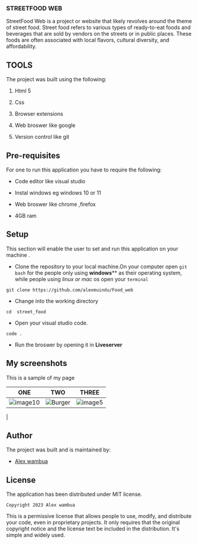 ### STREETFOOD WEB
StreetFood Web is a project or website that likely revolves around the theme of street food. Street food refers to various types of ready-to-eat foods and beverages that are sold by vendors on the streets or in public places. These foods are often associated with local flavors, cultural diversity, and affordability.
## TOOLS
The project was built using the following:

1. Html 5

2. Css

3. Browser extensions

4. Web broswer like google 

5. Version control like git
## Pre-requisites

For one to run this application you have to require the following:

- Code editor like visual studio

- Instal windows eg windows 10 or 11

- Web broswer like chrome ,firefox

- 4GB ram



## Setup

This section will enable the user to set and run this application on your  machine .

- Clone the repository to your local machine.On your computer open `git bash`  for the people only using **windows**** as their operating system, while people using *linux or mac* os open your `terminal`

```
git clone https://github.com/alexmuindu/Food_web
```
- Change into the working directory

```
cd  street_food
```

- Open your visual studio code.
```
code .
```
- Run the broswer by opening it in **Liveserver**

## My screenshots

This is a sample of my page

| ONE            | TWO              | THREE            |
| -------------- | ---------------- | ---------------- |
| ![image10](image%2010.png) | ![Burger](image%206.png) | ![image5](image%205.png) |



| 
## Author

The  project was built and is maintained by:

- [Alex wambua ](https://github.com/alexmuindu)

## License

The  application has been distributed under MIT license.

```
Copyright 2023 Alex wambua
```
 This is a permissive license that allows people to use, modify, and distribute your code, even in proprietary projects. It only requires that the original copyright notice and the license text be included in the distribution. It's simple and widely used.











